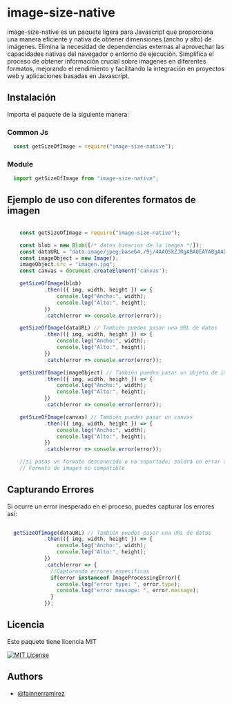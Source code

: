 
# image-size-native

image-size-native es un paquete ligera para Javascript que proporciona una manera eficiente y nativa de obtener dimensiones (ancho y alto) de imágenes. Elimina la necesidad de dependencias externas al aprovechar las capacidades nativas del navegador o entorno de ejecución. Simplifica el proceso de obtener información crucial sobre imagenes en diferentes formatos, mejorando el rendimiento y facilitando la integración en proyectos web y aplicaciones basadas en Javascript.

## Instalación

Importa el paquete de la siguiente manera:

### Common Js

```javascript
  const getSizeOfImage = require("image-size-native");
```

### Module

```javascript
  import getSizeOfImage from "image-size-native";
```
    
## Ejemplo de uso con diferentes formatos de imagen

```javascript

    const getSizeOfImage = require("image-size-native");

    const blob = new Blob([/* datos binarios de la imagen */]);
    const dataURL = "data:image/jpeg;base64,/9j/4AAQSkZJRgABAQEAYABgAAD/...";
    const imageObject = new Image();
    imageObject.src = "imagen.jpg";
    const canvas = document.createElement('canvas');

    getSizeOfImage(blob)
            .then(({ img, width, height }) => {
                console.log("Ancho:", width);
                console.log("Alto:", height);
            })
            .catch(error => console.error(error));

    getSizeOfImage(dataURL) // También puedes pasar una URL de datos
            .then(({ img, width, height }) => {
                console.log("Ancho:", width);
                console.log("Alto:", height);
            })
            .catch(error => console.error(error));

    getSizeOfImage(imageObject) // También puedes pasar un objeto de imagen
            .then(({ img, width, height }) => {
                console.log("Ancho:", width);
                console.log("Alto:", height);
            })
            .catch(error => console.error(error));

    getSizeOfImage(canvas) // También puedes pasar un canvas
            .then(({ img, width, height }) => {
                console.log("Ancho:", width);
                console.log("Alto:", height);
            })
            .catch(error => console.error(error));

    //si pasas un formato desconocido o no soportado; saldrá un error con el mensaje:
    // Formato de imagen no compatible
```

## Capturando Errores 

Si ocurre un error inesperado en el proceso, puedes capturar los errores así: 

```javascript
  
  getSizeOfImage(dataURL) // También puedes pasar una URL de datos
            .then(({ img, width, height }) => {
                console.log("Ancho:", width);
                console.log("Alto:", height);
            })
            .catch(error => {
              //Capturando errores especificos
              if(error instanceof ImageProcessingError){
                console.log("error type: ", error.type);
                console.log("error message: ", error.message);
              }
            });
```

## Licencia

Este paquete tiene licencia MIT

[![MIT License](https://img.shields.io/badge/License-MIT-green.svg)](https://choosealicense.com/licenses/mit/)


## Authors

- [@fainnerramirez](https://github.com/fainnerramirez)


